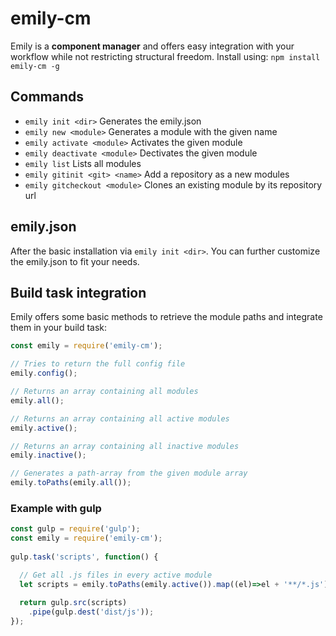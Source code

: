 # emily-cm
Emily is a **component manager** and offers easy integration with your workflow while not restricting structural freedom.
Install using: `npm install emily-cm -g`

## Commands
- `emily init <dir>` Generates the emily.json
- `emily new <module>` Generates a module with the given name
- `emily activate <module>` Activates the given module
- `emily deactivate <module>` Dectivates the given module
- `emily list` Lists all modules
- `emily gitinit <git> <name>` Add a repository as a new modules
- `emily gitcheckout <module>` Clones an existing module by its repository url

## emily.json
After the basic installation via `emily init <dir>`. You can further customize the emily.json to fit your needs.

## Build task integration
Emily offers some basic methods to retrieve the module paths and integrate them in your build task:

```javascript
const emily = require('emily-cm');

// Tries to return the full config file
emily.config();

// Returns an array containing all modules
emily.all();

// Returns an array containing all active modules
emily.active();

// Returns an array containing all inactive modules
emily.inactive();

// Generates a path-array from the given module array
emily.toPaths(emily.all());
```

### Example with gulp
``` javascript
const gulp = require('gulp');
const emily = require('emily-cm');
 
gulp.task('scripts', function() {

  // Get all .js files in every active module
  let scripts = emily.toPaths(emily.active()).map((el)=>el + '**/*.js'));
  
  return gulp.src(scripts)
    .pipe(gulp.dest('dist/js'));
});
```